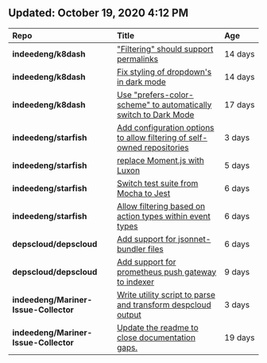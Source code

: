 ## Updated: October 19, 2020 4:12 PM
|**Repo**|**Title**|**Age**|
|:----|:----|:----|
|**indeedeng/k8dash**|["Filtering" should support permalinks](https://github.com/indeedeng/k8dash/issues/153)|14&nbsp;days|
|**indeedeng/k8dash**|[Fix styling of dropdown's in dark mode](https://github.com/indeedeng/k8dash/issues/152)|14&nbsp;days|
|**indeedeng/k8dash**|[Use "prefers-color-scheme" to automatically switch to Dark Mode](https://github.com/indeedeng/k8dash/issues/144)|17&nbsp;days|
|**indeedeng/starfish**|[Add configuration options to allow filtering of self-owned repositories](https://github.com/indeedeng/starfish/issues/65)|3&nbsp;days|
|**indeedeng/starfish**|[replace Moment.js with Luxon](https://github.com/indeedeng/starfish/issues/60)|5&nbsp;days|
|**indeedeng/starfish**|[Switch test suite from Mocha to Jest](https://github.com/indeedeng/starfish/issues/59)|6&nbsp;days|
|**indeedeng/starfish**|[Allow filtering based on action types within event types](https://github.com/indeedeng/starfish/issues/58)|6&nbsp;days|
|**depscloud/depscloud**|[Add support for jsonnet-bundler files](https://github.com/depscloud/depscloud/issues/115)|6&nbsp;days|
|**depscloud/depscloud**|[Add support for prometheus push gateway to indexer](https://github.com/depscloud/depscloud/issues/108)|9&nbsp;days|
|**indeedeng/Mariner-Issue-Collector**|[Write utility script to parse and transform despcloud output](https://github.com/indeedeng/Mariner-Issue-Collector/issues/11)|3&nbsp;days|
|**indeedeng/Mariner-Issue-Collector**|[Update the readme to close documentation gaps.](https://github.com/indeedeng/Mariner-Issue-Collector/issues/2)|19&nbsp;days|